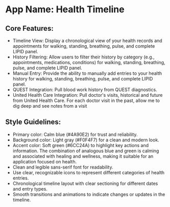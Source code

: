 # **App Name**: Health Timeline

## Core Features:

- Timeline View: Display a chronological view of your health records and appointments for walking, standing, breathing, pulse, and complete LIPID panel.
- History Filtering: Allow users to filter their history by category (e.g., appointments, medications, conditions) for walking, standing, breathing, pulse, and complete LIPID panel.
- Manual Entry: Provide the ability to manually add entries to your health history for walking, standing, breathing, pulse, and complete LIPID panel.
- QUEST Integration: Pull blood work history from QUEST diagnostics.
- United Health Care Integration: Pull doctor's visits, historical and future from United Health Care. For each doctor visit in the past, allow me to dig deep and see notes from a visit

## Style Guidelines:

- Primary color: Calm blue (#4A90E2) for trust and reliability.
- Background color: Light gray (#F0F4F7) for a clean and modern look.
- Accent color: Soft green (#6CC24A) to highlight key actions and information. The combination of analogous blue and green is calming and associated with healing and wellness, making it suitable for an application focused on health.
- Clean and legible sans-serif font for readability.
- Use clear, recognizable icons to represent different categories of health entries.
- Chronological timeline layout with clear sectioning for different dates and entry types.
- Smooth transitions and animations to indicate changes or updates in the timeline.